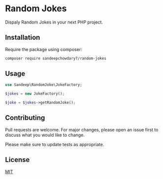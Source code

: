 
# Random Jokes

Dispaly Random Jokes in your next PHP project.

## Installation

Require the package using composer:

```bash
composer require sandeepchowdary7/random-jokes
```

## Usage

```php
use Sandeep\RandomJoke\JokeFactory;

$jokes = new JokeFactory();

$joke = $jokes->getRandomJoke();
```

## Contributing
Pull requests are welcome. For major changes, please open an issue first to discuss what you would like to change.

Please make sure to update tests as appropriate.

## License
[MIT](./LICENSE.md)
